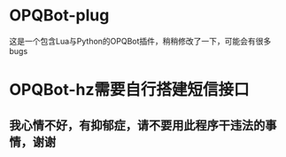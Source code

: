 # OPQBot-plug
这是一个包含Lua与Python的OPQBot插件，稍稍修改了一下，可能会有很多bugs
# OPQBot-hz需要自行搭建短信接口
## 我心情不好，有抑郁症，请不要用此程序干违法的事情，谢谢
